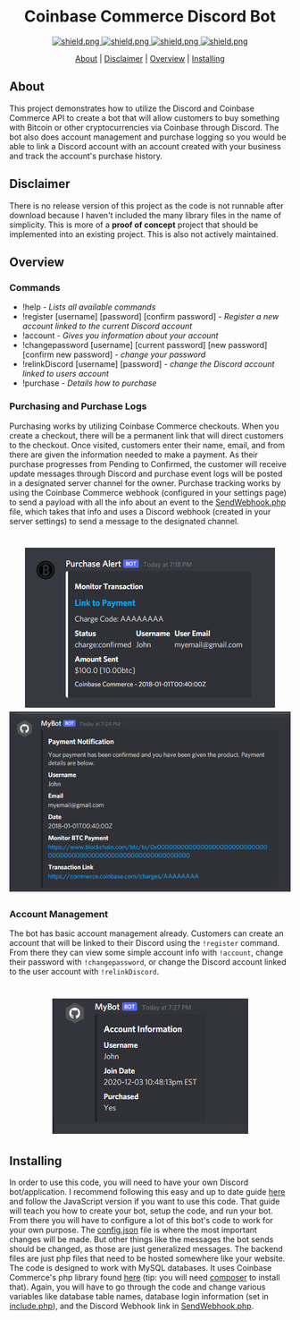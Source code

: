 <h1 align="center">Coinbase Commerce Discord Bot</h1>
<div align=center>
  
  <a href="https://github.com/dylancatapano/Coinbase-Commerce-Discord-Bot/blob/main/LICENSE">
    <img src="https://img.shields.io/badge/license-GNU%20AGPL%20v3-brightgreen" alt="shield.png">
  </a>
  
  <a href="https://github.com/discordjs/discord.js">
    <img src="https://img.shields.io/badge/discord.js-12.5.1-blue" alt="shield.png">
  </a>
  
  <a href="https://github.com/coinbase/coinbase-commerce-php">
    <img src="https://img.shields.io/badge/coinbase-commerce-blue" alt="shield.png">
  </a>
  
  <a href="https://github.com/composer/composer">
    <img src="https://img.shields.io/badge/composer-1.10.21-blue" alt="shield.png">
  </a>
</div>

<p align="center">
  <a href=#about>About</a> |
  <a href=#disclaimer>Disclaimer</a> |
  <a href=#overview>Overview</a> |
  <a href=#installing>Installing</a>
</p>

## About

This project demonstrates how to utilize the Discord and Coinbase Commerce API to create a bot that will allow customers to buy something with Bitcoin or other cryptocurrencies via Coinbase through Discord. The bot also does account management and purchase logging so you would be able to link a Discord account with an account created with your business and track the account's purchase history. 

## Disclaimer

There is no release version of this project as the code is not runnable after download because I haven't included the many library files in the name of simplicity. This is more of a **proof of concept** project that should be implemented into an existing project. This is also not actively maintained.
## Overview

### Commands

- !help - _Lists all available commands_
- !register [username] [password] [confirm password] - _Register a new account linked to the current Discord account_
- !account - _Gives you information about your account_
- !changepassword [username] [current password] [new password] [confirm new password] - _change your password_
- !relinkDiscord [username] [password] - _change the Discord account linked to users account_
- !purchase - _Details how to purchase_

### Purchasing and Purchase Logs

Purchasing works by utilizing Coinbase Commerce checkouts. When you create a checkout, there will be a permanent link that will direct customers to the checkout. Once visited, customers enter their name, email, and from there are given the information needed to make a payment. As their purchase progresses from Pending to Confirmed, the customer will receive update messages through Discord and purchase event logs will be posted in a designated server channel for the owner. Purchase tracking works by using the Coinbase Commerce webhook (configured in your settings page) to send a payload with all the info about an event to the [SendWebhook.php](https://github.com/dylancatapano/Coinbase-Commerce-Discord-Bot/blob/main/Backend/SendWebhook.php) file, which takes that info and uses a Discord webhook (created in your server settings) to send a message to the designated channel.

<h1 align="center">
  <a href="https://github.com/dylancatapano/Coinbase-Commerce-Discord-Bot"><img src="./imgs/alert.png"></a>
  <a href="https://github.com/dylancatapano/Coinbase-Commerce-Discord-Bot"><img src="./imgs/customermsg.png"></a>
</h1>

### Account Management

The bot has basic account management already. Customers can create an account that will be linked to their Discord using the `!register` command. From there they can view some simple account info with `!account`, change their password with `!changepassword`, or change the Discord account linked to the user account with `!relinkDiscord`. 
<h1 align="center">
  <a href="https://github.com/dylancatapano/Coinbase-Commerce-Discord-Bot"><img src="./imgs/accountinfo.png"></a>
</h1>

## Installing

In order to use this code, you will need to have your own Discord bot/application. I recommend following this easy and up to date guide [here](https://www.writebots.com/how-to-make-a-discord-bot/#The_Easiest_Method_Make_a_Discord_Bot_in_15-Minutes_or_Less) and follow the JavaScript version if you want to use this code. That guide will teach you how to create your bot, setup the code, and run your bot. From there you will have to configure a lot of this bot's code to work for your own purpose. The [config.json](https://github.com/dylancatapano/Coinbase-Commerce-Discord-Bot/blob/main/Discord%20Bot/config.json) file is where the most important changes will be made. But other things like the messages the bot sends should be changed, as those are just generalized messages.
The backend files are just php files that need to be hosted somewhere like your website. The code is designed to work with MySQL databases. It uses Coinbase Commerce's php library found [here](https://github.com/coinbase/coinbase-commerce-php) (tip: you will need [composer](https://github.com/composer/composer) to install that). Again, you will have to go through the code and change various variables like database table names, database login information (set in [include.php](https://github.com/dylancatapano/Coinbase-Commerce-Discord-Bot/blob/main/Backend/include.php)), and the Discord Webhook link in [SendWebhook.php](https://github.com/dylancatapano/Coinbase-Commerce-Discord-Bot/blob/main/Backend/SendWebhook.php).
